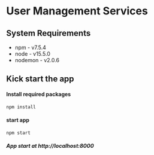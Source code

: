 # User Management Services

## System Requirements
- npm - v7.5.4
- node - v15.5.0
- nodemon - v2.0.6

## Kick start the app
#### Install required packages
```npm install```
#### start app
```npm start```

##### App start at http://localhost:8000